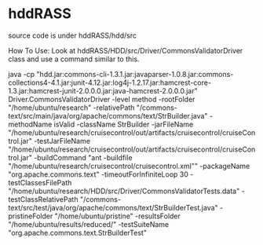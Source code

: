 # hddRASS
source code is under hddRASS/hdd/src

How To Use:
Look at hddRASS/HDD/src/Driver/CommonsValidatorDriver class and use a command similar to this. 


java -cp "hdd.jar:commons-cli-1.3.1.jar:javaparser-1.0.8.jar:commons-collections4-4.1.jar:junit-4.12.jar:log4j-1.2.17.jar:hamcrest-core-1.3.jar:hamcrest-junit-2.0.0.0.jar:java-hamcrest-2.0.0.0.jar" Driver.CommonsValidatorDriver
-level
method
-rootFolder
"/home/ubuntu/research"
-relativePath
"/commons-text/src/main/java/org/apache/commons/text/StrBuilder.java"
-methodName
isValid
-className
StrBuilder
-jarFileName
"/home/ubuntu/research/cruisecontrol/out/artifacts/cruisecontrol/cruiseControl.jar"
-testJarFileName
"/home/ubuntu/research/cruisecontrol/out/artifacts/cruisecontrol/cruiseControl.jar"
-buildCommand
"ant -buildfile "/home/ubuntu/research/cruisecontrol/cruisecontrol.xml""
-packageName
"org.apache.commons.text"
-timeoutForInfiniteLoop
30
-testClassesFilePath
"/home/ubuntu/research/HDD/src/Driver/CommonsValidatorTests.data"
-testClassRelativePath
"/commons-text/src/test/java/org/apache/commons/text/StrBuilderTest.java"
-pristineFolder
"/home/ubuntu/pristine"
-resultsFolder
"/home/ubuntu/results/reduced/"
-testSuiteName
"org.apache.commons.text.StrBuilderTest"
